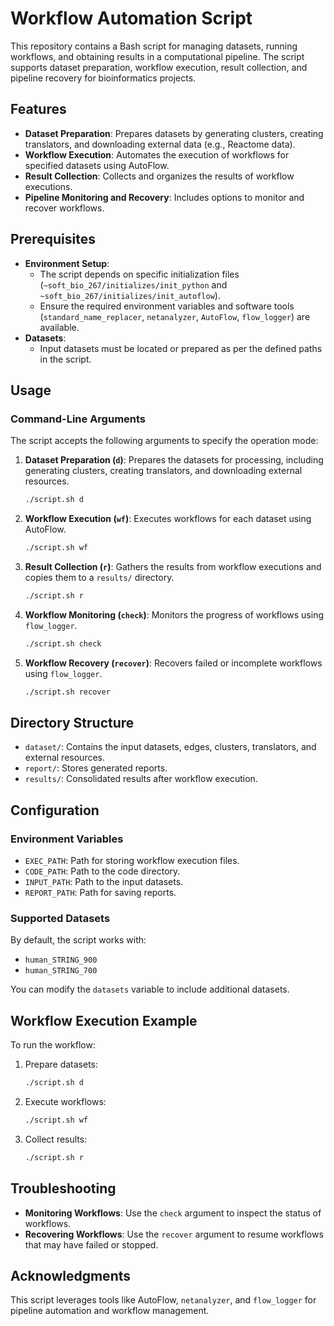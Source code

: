 # Workflow Automation Script

This repository contains a Bash script for managing datasets, running workflows, and obtaining results in a computational pipeline. The script supports dataset preparation, workflow execution, result collection, and pipeline recovery for bioinformatics projects.

## Features

- **Dataset Preparation**: Prepares datasets by generating clusters, creating translators, and downloading external data (e.g., Reactome data).
- **Workflow Execution**: Automates the execution of workflows for specified datasets using AutoFlow.
- **Result Collection**: Collects and organizes the results of workflow executions.
- **Pipeline Monitoring and Recovery**: Includes options to monitor and recover workflows.

## Prerequisites

- **Environment Setup**:
  - The script depends on specific initialization files (`~soft_bio_267/initializes/init_python` and `~soft_bio_267/initializes/init_autoflow`).
  - Ensure the required environment variables and software tools (`standard_name_replacer`, `netanalyzer`, `AutoFlow`, `flow_logger`) are available.
- **Datasets**:
  - Input datasets must be located or prepared as per the defined paths in the script.

## Usage

### Command-Line Arguments

The script accepts the following arguments to specify the operation mode:

1. **Dataset Preparation (`d`)**:
   Prepares the datasets for processing, including generating clusters, creating translators, and downloading external resources.
   ```bash
   ./script.sh d
   ```

2. **Workflow Execution (`wf`)**:
   Executes workflows for each dataset using AutoFlow.
   ```bash
   ./script.sh wf
   ```

3. **Result Collection (`r`)**:
   Gathers the results from workflow executions and copies them to a `results/` directory.
   ```bash
   ./script.sh r
   ```

4. **Workflow Monitoring (`check`)**:
   Monitors the progress of workflows using `flow_logger`.
   ```bash
   ./script.sh check
   ```

5. **Workflow Recovery (`recover`)**:
   Recovers failed or incomplete workflows using `flow_logger`.
   ```bash
   ./script.sh recover
   ```

## Directory Structure

- `dataset/`: Contains the input datasets, edges, clusters, translators, and external resources.
- `report/`: Stores generated reports.
- `results/`: Consolidated results after workflow execution.

## Configuration

### Environment Variables

- `EXEC_PATH`: Path for storing workflow execution files.
- `CODE_PATH`: Path to the code directory.
- `INPUT_PATH`: Path to the input datasets.
- `REPORT_PATH`: Path for saving reports.

### Supported Datasets

By default, the script works with:
- `human_STRING_900`
- `human_STRING_700`

You can modify the `datasets` variable to include additional datasets.

## Workflow Execution Example

To run the workflow:
1. Prepare datasets:
   ```bash
   ./script.sh d
   ```
2. Execute workflows:
   ```bash
   ./script.sh wf
   ```
3. Collect results:
   ```bash
   ./script.sh r
   ```

## Troubleshooting

- **Monitoring Workflows**: Use the `check` argument to inspect the status of workflows.
- **Recovering Workflows**: Use the `recover` argument to resume workflows that may have failed or stopped.

## Acknowledgments

This script leverages tools like AutoFlow, `netanalyzer`, and `flow_logger` for pipeline automation and workflow management.


